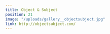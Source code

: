 ```yaml
---
title: Object & Subject
position: 21
image: "/uploads/gallery__objectsubject.jpg"
link: http://objectsubject.com/
---
```


